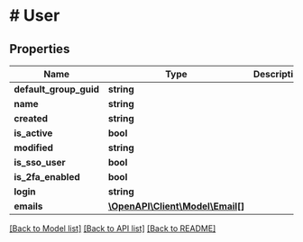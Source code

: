 # # User

## Properties

Name | Type | Description | Notes
------------ | ------------- | ------------- | -------------
**default_group_guid** | **string** |  | [optional]
**name** | **string** |  |
**created** | **string** |  |
**is_active** | **bool** |  |
**modified** | **string** |  |
**is_sso_user** | **bool** |  |
**is_2fa_enabled** | **bool** |  |
**login** | **string** |  |
**emails** | [**\OpenAPI\Client\Model\Email[]**](Email.md) |  |

[[Back to Model list]](../../README.md#models) [[Back to API list]](../../README.md#endpoints) [[Back to README]](../../README.md)
